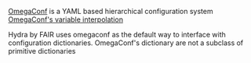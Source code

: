 [OmegaConf](https://omegaconf.readthedocs.io/en/2.1_branch/) is a YAML based hierarchical configuration system
[OmegaConf's variable interpolation](https://omegaconf.readthedocs.io/en/2.2_branch/usage.html#variable-interpolation)

Hydra by FAIR uses omegaconf as the default way to interface with configuration dictionaries. OmegaConf's dictionary are not a subclass of primitive dictionaries
